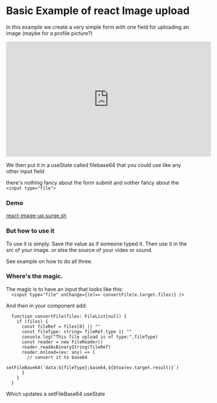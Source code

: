 # Basic Example of react Image upload

In this example we create a very simple form with one field for uploading an image (maybe for a profile picture?)

<iframe width="560" height="315" src="https://www.youtube.com/embed/cZ0YsVpA1Ps" title="YouTube video player" frameborder="0" allow="accelerometer; autoplay; clipboard-write; encrypted-media; gyroscope; picture-in-picture" allowfullscreen></iframe>

We then put it in a useState called filebase64 that you could use like any other input field 

there's nothing fancy about the form submit and nother fancy about the ```<input type="file">```

### Demo
<a href="https://react-image-up.surge.sh/">react-image-up.surge.sh</a>

### But how to use it
To use it is simply. Save the value as if someone typed it. Then use it in the src of your image.
or else the source of your video or sound. 

See example on how to do all three.

### Where's the magic.

The magic is to have an input that looks like this:<br />
```  <input type="file" onChange={(e)=> convertFile(e.target.files)} />```


And then in your component add: 
```
  function convertFile(files: FileList|null) {
    if (files) {
      const fileRef = files[0] || ""
      const fileType: string= fileRef.type || ""
      console.log("This file upload is of type:",fileType)
      const reader = new FileReader()
      reader.readAsBinaryString(fileRef)
      reader.onload=(ev: any) => {
        // convert it to base64
        setFileBase64(`data:${fileType};base64,${btoa(ev.target.result)}`)
      }
    }
  }
  ```

  Which updates a setFileBase64 useState
